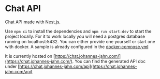 # Chat API

Chat API made with Nest.js.

Use `npm ci` to install the dependencies and `npm run start:dev` to start the project locally.
For it to work locally you will need a postgres database running on localhost:5432. You can either provide one yourself or start one with docker.
A sample is already configured in the [docker-compose.yml](./docker-compose.yml)

It is currently hosted on [https://chat.johannes-jahn.com/](https://chat.johannes-jahn.com/).
You can find the generated API doc under [https://chat.johannes-jahn.com/api](https://chat.johannes-jahn.com/api)
